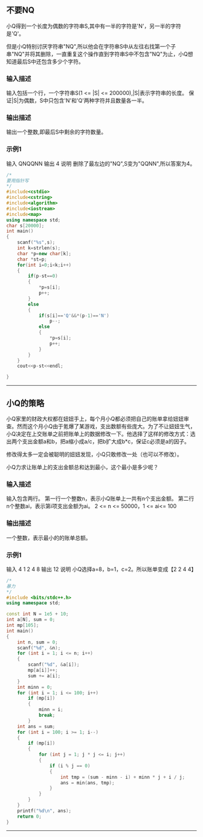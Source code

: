 
## 不要NQ
小Q得到一个长度为偶数的字符串S,其中有一半的字符是'N'，另一半的字符是'Q'。

但是小Q特别讨厌字符串"NQ",所以他会在字符串S中从左往右找第一个子串"NQ"并将其删除，一直重复这个操作直到字符串S中不包含"NQ"为止，小Q想知道最后S中还包含多少个字符。

### 输入描述

输入包括一个行，一个字符串S(1 <= |S| <= 200000),|S|表示字符串的长度。
保证|S|为偶数，S中只包含'N'和'Q'两种字符并且数量各一半。
### 输出描述

输出一个整数,即最后S中剩余的字符数量。
### 示例1

输入
QNQQNN
输出
4
说明
删除了最左边的"NQ",S变为"QQNN",所以答案为4。


```c++
/*
要用指针写
*/
#include<cstdio>
#include<cstring>
#include<algorithm>
#include<iostream>
#include<map>
using namespace std;
char s[20000];
int main()
{
    scanf("%s",s);
    int k=strlen(s);
    char *p=new char[k];
    char *st=p;
    for(int i=0;i<k;i++)
    {
        if(p-st==0)
        {
            *p=s[i];
            p++;
        }
        else
        {
            if(s[i]=='Q'&&*(p-1)=='N')
                p--;
            else
            {
                *p=s[i];
                p++;
            }
        }
    }
    cout<<p-st<<endl;

}
```

---

## 小Q的策略
小Q家里的财政大权都在妞妞手上，每个月小Q都必须把自己的账单拿给妞妞审查。然而这个月小Q由于氪爆了某游戏，支出数额有些庞大。为了不让妞妞生气，小Q决定在上交账单之前把账单上的数据修改一下。他选择了这样的修改方式：选出两个支出金额a和b，把a缩小成a/c，把b扩大成b*c，保证c必须是a的因子。

修改得太多一定会被聪明的妞妞发现，小Q只敢修改一处（也可以不修改）。

小Q力求让账单上的支出金额总和达到最小，这个最小是多少呢？

### 输入描述

输入包含两行。
第一行一个整数n，表示小Q账单上一共有n个支出金额。
第二行n个整数ai，表示第i项支出金额为ai。
2 <= n <= 50000，1 <= ai<= 100
### 输出描述

一个整数，表示最小的的账单总额。
### 示例1

输入
4
1 2 4 8
输出
12
说明
小Q选择a=8，b=1，c=2。所以账单变成【2 2 4 4】


```c++
/*
暴力
*/
#include <bits/stdc++.h>
using namespace std;

const int N = 1e5 + 10;
int a[N], sum = 0;
int mp[105];
int main()
{
    int n, sum = 0;
    scanf("%d", &n);
    for (int i = 1; i <= n; i++)
    {
        scanf("%d", &a[i]);
        mp[a[i]]++;
        sum += a[i];
    }
    int minn = 0;
    for (int i = 1; i <= 100; i++)
        if (mp[i])
        {
            minn = i;
            break;
        }
    int ans = sum;
    for (int i = 100; i >= 1; i--)
    {
        if (mp[i])
        {
            for (int j = 1; j * j <= i; j++)
            {
                if (i % j == 0)
                {
                    int tmp = (sum - minn - i) + minn * j + i / j;
                    ans = min(ans, tmp);
                }
            }
        }
    }
    printf("%d\n", ans);
    return 0;
}
```
---
